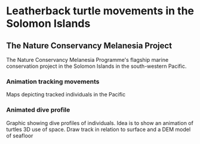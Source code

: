 # Leatherback turtle movements in the Solomon Islands 

## The Nature Conservancy Melanesia Project

The Nature Conservancy Melanesia Programme's flagship marine conservation project in the Solomon Islands in the south-western Pacific.




### Animation tracking movements 
Maps depicting tracked individuals in the Pacific


### Animated dive profile 
Graphic showing dive profiles of individuals. Idea is to show an animation of turtles 3D use of space. Draw track in relation to surface and a DEM model of seafloor


